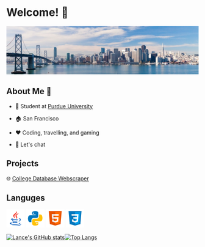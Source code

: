 # Welcome! 👋

![SF!](1622401392080.jpg)

## About Me 👦
* 💼 Student at [Purdue University](https://www.purdue.edu/) <br>

* 🏠 San Francisco <br>
* ❤️ Coding, travelling, and gaming <br>
* 💬 Let's chat <br>


## Projects

🌐 [College Database Webscraper](https://github.com/LanceMa03/CollegeDatabaseWebScraper)

## Languges

![Java Icon](java.png) ![Python Icon](python.png) ![HTML Icon](html.png) ![CSS Icon](css.png) 

[![Lance's GitHub stats](https://github-readme-stats.vercel.app/api?username=LanceMa03&show_icons=true&theme=dark&count_private=true)](https://github.com/anuraghazra/github-readme-stats)[![Top Langs](https://github-readme-stats.vercel.app/api/top-langs/?username=LanceMa03&layout=compact&theme=dark)](https://github.com/anuraghazra/github-readme-stats)




